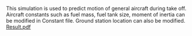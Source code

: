 This simulation is used to predict motion of general aircraft during take off. Aircraft constants such as fuel mass, fuel tank size, moment of inertia can be modified in Constant file. Ground station location can also be modified. 
 [Result.pdf](https://github.com/user-attachments/files/16023324/Result.pdf)
